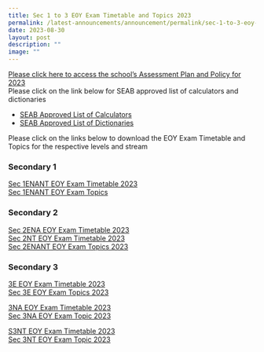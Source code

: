 ```yaml
---
title: Sec 1 to 3 EOY Exam Timetable and Topics 2023
permalink: /latest-announcements/announcement/permalink/sec-1-to-3-eoy-exam-timetable-and-topics-2023/
date: 2023-08-30
layout: post
description: ""
image: ""
---
```

[Please click here to access the school’s Assessment Plan and Policy for 2023](https://www.bartleysec.moe.edu.sg/our-holistic-curriculum/instructional-programmes/assessment-matters/)<br>
Please click on the link below for SEAB approved list of calculators and dictionaries

* [SEAB Approved List of Calculators]()<br>
* [SEAB Approved List of Dictionaries](/files/seab_list_of_dictionaries_for_examination.pdf)

Please click on the links below to download the EOY Exam Timetable and Topics for the respective levels and stream

### Secondary 1

[Sec 1ENANT EOY Exam Timetable 2023](/files/sec%201_eoy%20exam_2023_timetable%20updated%2028%20aug_for%20comms.pdf)
<br>[Sec 1ENANT EOY Exam Topics](/files/1enant%20eoy%20end-of-year%20exam%20topics%202023.pdf) <br>

### Secondary 2

[Sec 2ENA EOY Exam Timetable 2023](/files/sec%202e2na%20eoy%20exam_2023_timetable%20updated%2028%20aug_for%20comms.pdf) <br>
[Sec 2NT EOY Exam Timetable 2023](/files/sec%202nt%20eoy%20exam_2023_timetable%20updated%2018%20sept_for%20comms.pdf)
 <br>
[Sec 2ENANT EOY Exam Topics 2023](/files/2enant%20eoy%20end-of-year%20exam%20topics%202023.pdf) <br>

### Secondary 3

[3E EOY Exam Timetable 2023](/files/sec%203e%20eoy%20exam_2023_timetable%20updated%2018%20sept_for%20comms.pdf)<br>
[Sec 3E EOY Exam Topics 2023](/files/3e%20eoy%20end-of-year%20exam%20topics%202023.pdf) <br>

[3NA EOY Exam Timetable 2023](/files/sec%203na%20eoy%20exam_2023_timetable%20updated%2020%20sept_for%20comms.pdf)
<br>
[Sec 3NA EOY Exam Topic 2023](/files/3na%20eoy%20end-of-year%20exam%20topics%202023.pdf) <br>

[S3NT EOY Exam Timetable 2023](/files/sec%203nt%20eoy%20exam_2023_timetable%2018%20sept_updated_for%20comms.pdf) <br>
[Sec 3NT EOY Exam Topic 2023](/files/3nt%20eoy%20end-of-year%20exam%20topics%202023.pdf)